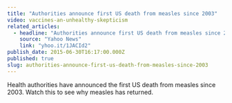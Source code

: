 ```yaml
---
title: "Authorities announce first US death from measles since 2003"
video: vaccines-an-unhealthy-skepticism
related_articles:
  - headline: "Authorities announce first US death from measles since 2003"
    source: "Yahoo News"
    link: "yhoo.it/1JACId2"
publish_date: 2015-06-30T16:17:00.000Z
published: true
slug: authorities-announce-first-us-death-from-measles-since-2003
---
```

Health authorities have announced the first US death from measles since 2003. Watch this to see why measles has returned.

